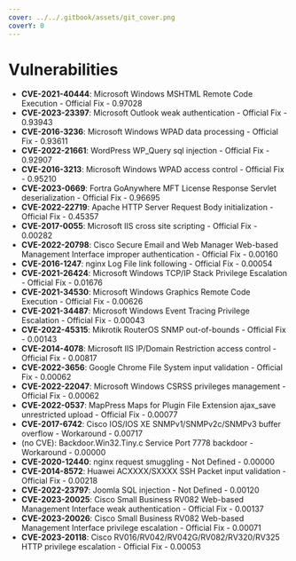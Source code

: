 ```yaml
---
cover: ../../.gitbook/assets/git_cover.png
coverY: 0
---
```


# Vulnerabilities

* **CVE-2021-40444**: Microsoft Windows MSHTML Remote Code Execution - Official Fix - 0.97028
* **CVE-2023-23397**: Microsoft Outlook weak authentication - Official Fix - 0.93943
* **CVE-2016-3236**: Microsoft Windows WPAD data processing - Official Fix - 0.93611
* **CVE-2022-21661**: WordPress WP\_Query sql injection - Official Fix - 0.92907
* **CVE-2016-3213**: Microsoft Windows WPAD access control - Official Fix - 0.95210
* **CVE-2023-0669**: Fortra GoAnywhere MFT License Response Servlet deserialization - Official Fix - 0.96695
* **CVE-2022-22719**: Apache HTTP Server Request Body initialization - Official Fix - 0.45357
* **CVE-2017-0055**: Microsoft IIS cross site scripting - Official Fix - 0.00282
* **CVE-2022-20798**: Cisco Secure Email and Web Manager Web-based Management Interface improper authentication - Official Fix - 0.00160
* **CVE-2016-1247**: nginx Log File link following - Official Fix - 0.00054
* **CVE-2021-26424**: Microsoft Windows TCP/IP Stack Privilege Escalation - Official Fix - 0.01676
* **CVE-2021-34530**: Microsoft Windows Graphics Remote Code Execution - Official Fix - 0.00626
* **CVE-2021-34487**: Microsoft Windows Event Tracing Privilege Escalation - Official Fix - 0.00043
* **CVE-2022-45315**: Mikrotik RouterOS SNMP out-of-bounds - Official Fix - 0.00143
* **CVE-2014-4078**: Microsoft IIS IP/Domain Restriction access control - Official Fix - 0.00817
* **CVE-2022-3656**: Google Chrome File System input validation - Official Fix - 0.00062
* **CVE-2022-22047**: Microsoft Windows CSRSS privileges management - Official Fix - 0.00062
* **CVE-2022-0537**: MapPress Maps for Plugin File Extension ajax\_save unrestricted upload - Official Fix - 0.00077
* **CVE-2017-6742**: Cisco IOS/IOS XE SNMPv1/SNMPv2c/SNMPv3 buffer overflow - Workaround - 0.00717
* (no CVE): Backdoor.Win32.Tiny.c Service Port 7778 backdoor - Workaround - 0.00000
* **CVE-2020-12440**: nginx request smuggling - Not Defined - 0.00000
* **CVE-2014-8572**: Huawei ACXXXX/SXXXX SSH Packet input validation - Official Fix - 0.00218
* **CVE-2022-23797**: Joomla SQL injection - Not Defined - 0.00120
* **CVE-2023-20025**: Cisco Small Business RV082 Web-based Management Interface weak authentication - Official Fix - 0.00137
* **CVE-2023-20026**: Cisco Small Business RV082 Web-based Management Interface privilege escalation - Official Fix - 0.00071
* **CVE-2023-20118**: Cisco RV016/RV042/RV042G/RV082/RV320/RV325 HTTP privilege escalation - Official Fix - 0.00053
